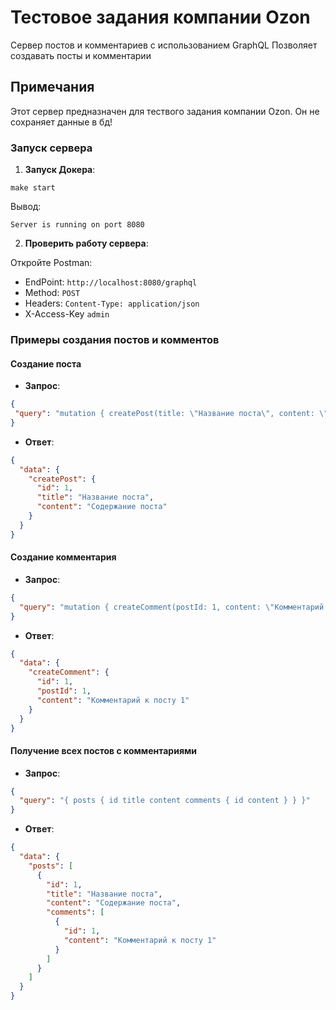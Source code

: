# Тестовое задания компании Ozon

Сервер постов и комментариев с использованием GraphQL
Позволяет создавать посты и комментарии

## Примечания
Этот сервер предназначен для тествого задания компании Ozon.
Он не сохраняет данные в бд!

### Запуск сервера

1. **Запуск Докера**:

`make start`

Вывод:

`Server is running on port 8080`

2. **Проверить работу сервера**:

Откройте Postman:

- EndPoint: `http://localhost:8080/graphql`
- Method:   `POST`
- Headers:  `Content-Type: application/json`
- X-Access-Key `admin`

### Примеры создания постов и комментов

#### Создание поста

- **Запрос**:

```json
{
 "query": "mutation { createPost(title: \"Название поста\", content: \"Содержание поста\") { id title content } }"
}
```

- **Ответ**:

```json
{
  "data": {
    "createPost": {
      "id": 1,
      "title": "Название поста",
      "content": "Содержание поста"
    }
  }
}
```
#### Создание комментария
- **Запрос**:

```json
{
  "query": "mutation { createComment(postId: 1, content: \"Комментарий к посту 1\") { id postId content } }"
}
```

- **Ответ**:

```json
{
  "data": {
    "createComment": {
      "id": 1,
      "postId": 1,
      "content": "Комментарий к посту 1"
    }
  }
}
```
#### Получение всех постов с комментариями
- **Запрос**:

```json
{
  "query": "{ posts { id title content comments { id content } } }"
}
```

- **Ответ**:

```json
{
  "data": {
    "posts": [
      {
        "id": 1,
        "title": "Название поста",
        "content": "Содержание поста",
        "comments": [
          {
            "id": 1,
            "content": "Комментарий к посту 1"
          }
        ]
      }
    ]
  }
}
```
